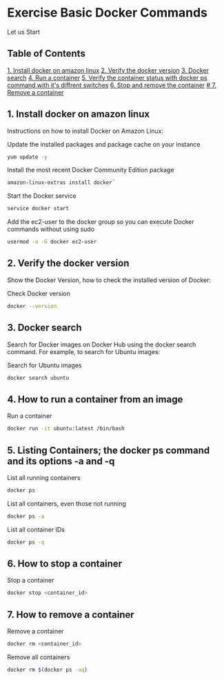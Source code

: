 # Exercise Basic Docker Commands

Let us Start

## Table of Contents
 [1. Install docker on amazon linux](#1-install-docker-on-amazon-linux)
 [2. Verify the docker version](#2-verify-the-docker-version)
 [3. Docker search](#3-docker-search)
 [4. Run a container](#4-how-to-run-a-container-from-an-image)
 [5. Verify the container status with docker ps command with it's diffrent switches](#5-listing-containers-the-docker-ps-command-and-its-options-a-and-q)
 [6. Stop and remove the container](#6-how-to-stop-a-container)
 [# 7. Remove a container](#7-how-to-remove-a-container)

## 1. Install docker on amazon linux

Instructions on how to install Docker on Amazon Linux:

Update the installed packages and package cache on your instance
```bash
yum update -y
```

Install the most recent Docker Community Edition package
```bash
amazon-linux-extras install docker`
```
Start the Docker service
```bash
service docker start
```
Add the ec2-user to the docker group so you can execute Docker commands without using sudo
```bash
usermod -a -G docker ec2-user
```

## 2. Verify the docker version

Show the Docker Version, how to check the installed version of Docker:

Check Docker version
```bash
docker --version
```
## 3. Docker search

Search for Docker images on Docker Hub using the docker search command. For example, to search for Ubuntu images:

Search for Ubuntu images
```bash
docker search ubuntu
```

## 4. How to run a container from an image

Run a container
```bash
docker run -it ubuntu:latest /bin/bash
```
## 5. Listing Containers; the docker ps command and its options -a and -q

List all running containers
```bash
docker ps
```
List all containers, even those not running
```bash
docker ps -a
```
List all container IDs
```bash
docker ps -q
```
## 6. How to stop a container

Stop a container
```bash
docker stop <container_id>
```
## 7. How to remove a container

Remove a container
```bash
docker rm <container_id>
```
Remove all containers
```bash
docker rm $(docker ps -aq)
```